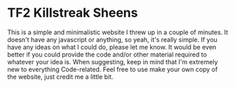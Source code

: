 TF2 Killstreak Sheens
=========================

This is a simple and minimalistic website I threw up in a couple of minutes. It doesn't have any javascript or anything, so yeah, it's really simple.
If you have any ideas on what I could do, please let me know. It would be even better if you could provide the code and/or other material required to whatever your idea is.
When suggesting, keep in mind that I'm extremely new to everything Code-related.
Feel free to use make your own copy of the website, just credit me a little bit.

